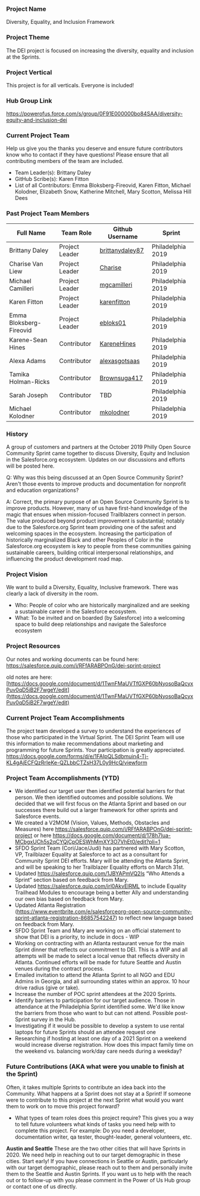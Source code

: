 ### Project Name
Diversity, Equality, and Inclusion Framework

### Project Theme
The DEI project is focused on increasing the diversity, equality and inclusion at the Sprints.

### Project Vertical
This project is for all verticals. Everyone is included!

### Hub Group Link
https://powerofus.force.com/s/group/0F91E000000bo84SAA/diversity-equity-and-inclusion-dei

### Current Project Team

Help us give you the thanks you deserve and ensure future contributors know who to contact if they have questions! Please ensure that all contributing members of the team are included.
* Team Leader(s): Brittany Daley
* GitHub Scribe(s): Karen Fitton
* List of all Contributors: Emma Bloksberg-Fireovid, Karen Fitton, Michael Kolodner, Elizabeth Snow, Katherine Mitchell, Mary Scotton, Melissa Hill Dees

### Past Project Team Members

Full Name               | Team Role      | Github Username | Sprint
------------            | -------------  | ------------- | -------------
Brittany Daley          | Project Leader | [brittanydaley87](https://github.com/brittanydaley87) |Philadelphia 2019
Charise Van Liew        | Project Leader | [Charise](https://github.com/charise)                 | Philadelphia 2019
Michael Camilleri       | Project Leader | [mgcamilleri](https://github.com/mgcamilleri)         | Philadelphia 2019
Karen Fitton            | Project Leader | [karenfitton](https://github.com/karenfitton)         | Philadelphia 2019
Emma Bloksberg-Fireovid | Project Leader | [ebloks01](https://github.com/ebloks01)               | Philadelphia 2019
Karene-Sean Hines       | Contributor    | [KareneHines](https://github.com/KareneHines)         | Philadelphia 2019
Alexa Adams             | Contributor    | [alexasgotsaas](https://github.com/alexasgotsaas)     | Philadelphia 2019
Tamika Holman-Ricks     | Contributor    | [Brownsuga417](https://github.com/Brownsuga417)       | Philadelphia 2019
Sarah Joseph            | Contributor    | TBD                                                   | Philadelphia 2019
Michael Kolodner        | Contributor    | [mkolodner](https://github.com/mkolodner)             | Philadelphia 2019

### History

A group of customers and partners at the October 2019 Philly Open Source Community Sprint came together to discuss Diversity, Equity and Inclusion in the Salesforce.org ecosystem. Updates on our discussions and efforts will be posted here.

Q: Why was this being discussed at an Open Source Community Sprint? Aren't those events to improve products and documentation for nonprofit and education organizations?

A: Correct, the primary purpose of an Open Source Community Sprint is to improve products. However, many of us have first-hand knowledge of the magic that ensues when mission-focused Trailblazers connect in person. The value produced beyond product improvement is substantial; notably due to the Salesforce.org Sprint team providing one of the safest and welcoming spaces in the ecosystem. Increasing the participation of historically marginalized Black and other Peoples of Color in the Salesforce.org ecosystem is key to people from these communities gaining sustainable careers, building critical interpersonal relationships, and influencing the product development road map.

### Project Vision

We want to build a Diversity, Equality, Inclusive framework. There was clearly a lack of diversity in the room.

*   Who: People of color who are historically marginalized and are seeking a sustainable career in the Salesforce ecosystem.
*   What: To be invited and on boarded (by Salesforce) into a welcoming space to build deep relationships and navigate the Salesforce ecosystem

### Project Resources 
Our notes and working documents can be found here: https://salesforce.quip.com/i/RFfARABPOnG/dei-sprint-project

old notes are here:
[https://docs.google.com/document/d/1TwnFMaUVTfGXP60bNyosoBaQcyxPuv0qD5iB2F7wgeY/edit](https://docs.google.com/document/d/1TwnFMaUVTfGXP60bNyosoBaQcyxPuv0qD5iB2F7wgeY/edit)

### Current Project Team Accomplishments
The project team developed a survey to understand the experiences of those who participated in the Virtual Sprint. The DEI Sprint Team will use this information to make recommendations about marketing and programming for future Sprints. Your participation is greatly appreciated. https://docs.google.com/forms/d/e/1FAIpQLSdbmuin4-Tj-KL4gAjECFQzRrIeKe-QZLbbCTZsH37L0y9HcQ/viewform

### Project Team Accomplishments (YTD)

* We identified our target user then identified potential barriers for that person. We then identified outcomes and possible solutions. We decided that we will first focus on the Atlanta Sprint and based on our successes there build out a larger framework for other sprints and Salesforce events.
* We created a V2MOM (Vision, Values, Methods, Obstacles and Measures) here https://salesforce.quip.com/i/RFfARABPOnG/dei-sprint-project or here https://docs.google.com/document/d/178h7Iua-MCbgxUCh5s2qCYQjCpOESWhMmXY3O7VhEt0/edit?pli=1
* SFDO Sprint Team (Cori/Jace/Judi) has partnered with Mary Scotton, VP, Trailblazer Equality at Salesforce to act as a consultant for Community Sprint DEI efforts. Mary will be attending the Atlanta Sprint, and will be speaking to her Trailblazer Equality efforts on March 31st.
* Updated https://salesforce.quip.com/1JBYAPmVQ2Is “Who Attends a Sprint” section based on feedback from Mary. 
* Updated https://salesforce.quip.com/irl0AkvElRML to include Equality Trailhead Modules to encourage being a better Ally and understanding our own bias based on feedback from Mary. 
* Updated Atlanta Registration (https://www.eventbrite.com/e/salesforceorg-open-source-community-sprint-atlanta-registration-86857542247) to reflect new language based on feedback from Mary. 
* SFDO Sprint Team and Mary are working on an official statement to show that DEI is a priority, to include in docs - WIP
* Working on contracting with an Atlanta restaurant venue for the main Sprint dinner that reflects our commitment to DEI. This is a WIP and all attempts will be made to select a local venue that reflects diversity in Atlanta. Continued efforts will be made for future Seattle and Austin venues during the contract process.
* Emailed invitation to attend the Atlanta Sprint to all NGO and EDU Admins in Georgia, and all surrounding states within an approx. 10 hour drive radius (give or take). 
* Increase the number of POC sprint attendees at the 2020 Sprints.  
* Identify barriers to participation for our target audience. Those in attendance at the Philadelphia Sprint identified some. We'd like know the barriers from those who want to but can not attend. Possible post-Sprint survey in the Hub. 
* Investigating if it would be possible to develop a system to use rental laptops for future Sprints should an attendee request one
* Researching if hosting at least one day of a 2021 Sprint on a weekend would increase diverse registration. How does this impact family time on the weekend vs. balancing work/day care needs during a weekday?

### Future Contributions (AKA what were you unable to finish at the Sprint)

Often, it takes multiple Sprints to contribute an idea back into the Community. What happens at a Sprint does not stay at a Sprint! If someone were to contribute to this project at the next Sprint what would you want them to work on to move this project forward?<br>

* What types of team roles does this project require? This gives you a way to tell future volunteers what kinds of tasks you need help with to complete this project. For example: Do you need a developer, documentation writer, qa tester, thought-leader, general volunteers, etc.

**Austin and Seattle** These are the two other cities that will have Sprints in 2020. We need help in reaching out to our target demographic in these cities. Start early! If you have connections in Seattle or Austin, particularly with our target demographic, please reach out to them and personally invite them to the Seattle and Austin Sprints. If you want us to help with the reach out or to follow-up with you please comment in the Power of Us Hub group or contact one of us directly.
